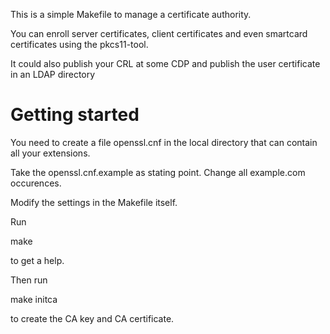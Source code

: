 This is a simple Makefile to manage a certificate authority.

You can enroll server certificates, client certificates and 
even smartcard certificates using the pkcs11-tool.

It could also publish your CRL at some CDP and
publish the user certificate in an LDAP directory

Getting started
===============

You need to create a file openssl.cnf in the local directory
that can contain all your extensions.

Take the openssl.cnf.example as stating point. 
Change all example.com occurences.

Modify the settings in the Makefile itself.

Run

   make

to get a help.

Then run

   make initca

to create the CA key and CA certificate.
